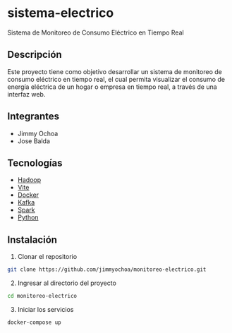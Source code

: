 # sistema-electrico
Sistema de Monitoreo de Consumo Eléctrico en Tiempo Real

## Descripción
Este proyecto tiene como objetivo desarrollar un sistema de monitoreo de consumo eléctrico en tiempo real, el cual permita visualizar el consumo de energía eléctrica de un hogar o empresa en tiempo real, a través de una interfaz web.

## Integrantes
- Jimmy Ochoa
- Jose Balda

## Tecnologías
- [Hadoop](https://hadoop.apache.org/)
- [Vite](https://vitejs.dev/)
- [Docker](https://www.docker.com/)
- [Kafka](https://kafka.apache.org/)
- [Spark](https://spark.apache.org/)
- [Python](https://www.python.org/)

## Instalación
1. Clonar el repositorio
```bash
git clone https://github.com/jimmyochoa/monitoreo-electrico.git
```

2. Ingresar al directorio del proyecto
```bash
cd monitoreo-electrico
```

3. Iniciar los servicios
```bash
docker-compose up
```